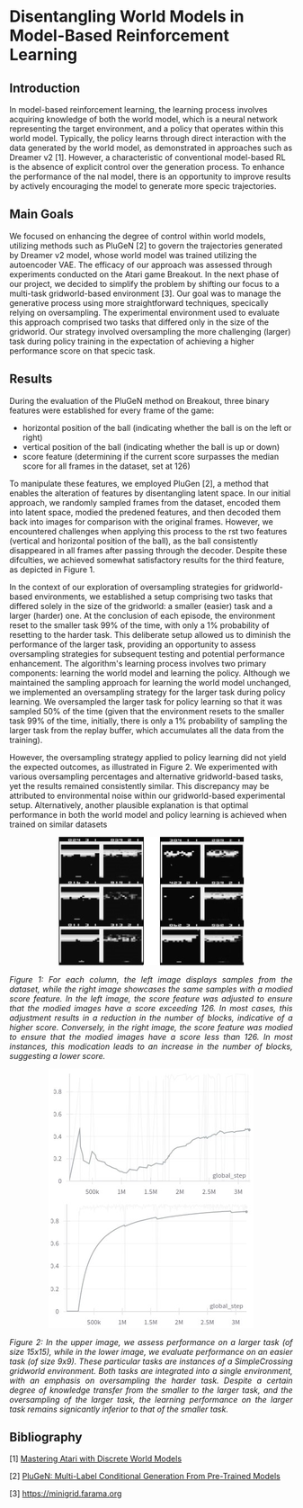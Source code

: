 # Disentangling World Models in Model-Based Reinforcement Learning

## Introduction

In model-based reinforcement learning, the learning process involves acquiring knowledge of both the world model, which is a neural network representing the target environment, and a policy that operates within this world model. Typically, the policy learns through direct interaction with the data generated by the world model, as demonstrated in approaches such as Dreamer v2 [1]. However, a characteristic of conventional model-based RL is the absence of explicit control over the generation process. To enhance the performance of the nal model, there is an opportunity to improve results by actively encouraging the model to generate more specic trajectories.

## Main Goals

We focused on enhancing the degree of control within world models, utilizing methods such as PluGeN [2] to govern the trajectories generated by Dreamer v2 model, whose world model was trained utilizing the autoencoder VAE. The efficacy of our approach was assessed through experiments conducted on the Atari game Breakout. In the next phase of our project, we decided to simplify the problem by shifting our focus to a multi-task gridworld-based environment [3]. Our goal was to manage the generative process using more straightforward techniques, specically relying on oversampling. The experimental environment used to evaluate this approach comprised two tasks that differed only in the size of the gridworld. Our strategy involved oversampling the more challenging (larger) task during policy training in the expectation of achieving a higher performance score on that specic task.


## Results

During the evaluation of the PluGeN method on Breakout, three binary features were established for every frame of the game:
- horizontal position of the ball (indicating whether the ball is on the left or right)
- vertical position of the ball (indicating whether the ball is up or down)
- score feature (determining if the current score surpasses the median score for all frames in the dataset, set at 126)

To manipulate these features, we employed PluGen [2], a method that enables the alteration of features by disentangling latent space. In our initial approach, we randomly sampled frames from the dataset, encoded them into latent space, modied the predened features, and then decoded them back into images for comparison with the original frames. However, we encountered challenges when applying this process to the rst two features (vertical and horizontal position of the ball), as the ball consistently disappeared in all frames after passing through the decoder. Despite these difculties, we achieved somewhat satisfactory results for the third feature, as depicted in Figure 1.

In the context of our exploration of oversampling strategies for gridworld-based environments, we established a setup comprising two tasks that differed solely in the size of the gridworld: a smaller (easier) task and a larger (harder) one. At the conclusion of each episode, the environment reset to the smaller task 99% of the time, with only a 1% probability of resetting to the harder task. This deliberate setup allowed us to diminish the performance of the larger task, providing an opportunity to assess oversampling strategies for subsequent testing and potential performance enhancement. The algorithm's learning process involves two primary components: learning the world model and learning the policy. Although we maintained the sampling approach for learning the world model unchanged, we implemented an oversampling strategy for the larger task during policy learning. We oversampled the larger task for policy learning so that it was sampled 50% of the time (given that the environment resets to the smaller task 99% of the time, initially, there is only a 1% probability of sampling the larger task from the replay buffer, which accumulates all the data from the training).

However, the oversampling strategy applied to policy learning did not yield the expected outcomes, as illustrated in Figure 2. We experimented with various oversampling percentages and alternative gridworld-based tasks, yet the results remained consistently similar. This discrepancy may be attributed to environmental noise within our gridworld-based experimental setup. Alternatively, another plausible explanation is that optimal performance in both the world model and policy learning is achieved when trained on similar datasets


<p align="center">
    <img src="https://raw.githubusercontent.com/arczi21/dreamerv2/refs/heads/main/figures/plugen.png" alt>
    <em><p align="justify">Figure 1: For each column, the left image displays samples from the dataset, while the right image showcases the same samples with a modied score feature. In the left image, the score feature was adjusted to ensure that the modied images have a score exceeding 126. In most cases, this adjustment results in a reduction in the number of blocks, indicative of a higher score. Conversely, in the right image, the score feature was modied to ensure that the modied images have a score less than 126. In most instances, this modication leads to an increase in the number of blocks, suggesting a lower score.</p></em>
</p>


<p align="center">
    <img src="https://raw.githubusercontent.com/arczi21/dreamerv2/refs/heads/main/figures/oversampling.png" alt>
    <em><p align="justify">Figure 2: In the upper image, we assess performance on a larger task (of size 15x15), while in the lower image, we evaluate performance on an easier task (of size 9x9). These particular tasks are instances of a SimpleCrossing gridworld environment. Both tasks are integrated into a single environment, with an emphasis on oversampling the harder task. Despite a certain degree of knowledge transfer from the smaller to the larger task, and the oversampling of the larger task, the learning performance on the larger task remains signicantly inferior to that of the smaller task.</p></em>
</p>


## Bibliography

[1] [Mastering Atari with Discrete World Models](https://arxiv.org/abs/2010.02193)

[2] [PluGeN: Multi-Label Conditional Generation From Pre-Trained Models](https://arxiv.org/abs/2109.09011)

[3] https://minigrid.farama.org
